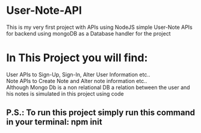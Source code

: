 # User-Note-API
This is my very first project with APIs using NodeJS
simple User-Note APIs for backend using mongoDB as a Database handler for the project
# In This Project you will find:
User APIs to Sign-Up, Sign-In, Alter User Information etc.. <br>
Note APIs to Create Note and Alter note information etc.. <br>
Although Mongo Db is a non relational DB a relation between the user and his notes is simulated in this project using code <br>
## P.S.: To run this project simply run this command in your terminal: npm init
